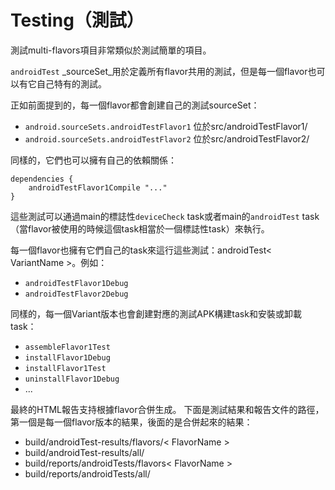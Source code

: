 # Testing（測試）

測試multi-flavors項目非常類似於測試簡單的項目。

`androidTest` _sourceSet_用於定義所有flavor共用的測試，但是每一個flavor也可以有它自己特有的測試。

正如前面提到的，每一個flavor都會創建自己的測試sourceSet：

* `android.sourceSets.androidTestFlavor1`
位於src/androidTestFlavor1/
* `android.sourceSets.androidTestFlavor2`
位於src/androidTestFlavor2/

同樣的，它們也可以擁有自己的依賴關係：

    dependencies {
        androidTestFlavor1Compile "..."
    }

這些測試可以通過main的標誌性`deviceCheck` task或者main的`androidTest` task（當flavor被使用的時候這個task相當於一個標誌性task）來執行。

每一個flavor也擁有它們自己的task來這行這些測試：androidTest< VariantName >。例如：

* `androidTestFlavor1Debug`
* `androidTestFlavor2Debug`

同樣的，每一個Variant版本也會創建對應的測試APK構建task和安裝或卸載task：

* `assembleFlavor1Test`
* `installFlavor1Debug`
* `installFlavor1Test`
* `uninstallFlavor1Debug`
* ...

最終的HTML報告支持根據flavor合併生成。
下面是測試結果和報告文件的路徑，第一個是每一個flavor版本的結果，後面的是合併起來的結果：

* build/androidTest-results/flavors/< FlavorName >
* build/androidTest-results/all/
* build/reports/androidTests/flavors< FlavorName >
* build/reports/androidTests/all/

